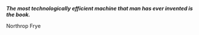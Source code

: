 _**The most technologically efficient machine that man has ever invented is the book.**_

Northrop Frye